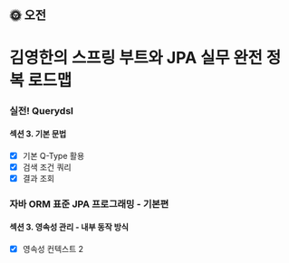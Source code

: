 ## :sun_with_face: 오전

# 김영한의 스프링 부트와 JPA 실무 완전 정복 로드맵
### 실전! Querydsl
#### 섹션 3. 기본 문법
- [x] 기본 Q-Type 활용
- [x] 검색 조건 쿼리
- [x] 결과 조회
### 자바 ORM 표준 JPA 프로그래밍 - 기본편
#### 섹션 3. 영속성 관리 - 내부 동작 방식
- [x] 영속성 컨텍스트 2